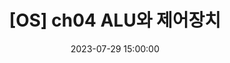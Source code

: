 ---
title: "[OS] ch04 ALU와 제어장치"
date: 2023-07-29 15:00:00
update: 2023-07-29 15:00:00
tags:
  - OS
  - 컴퓨터구조
  - CS
series: "혼자 공부하는 컴퓨터 구조 + 운영체제"
---